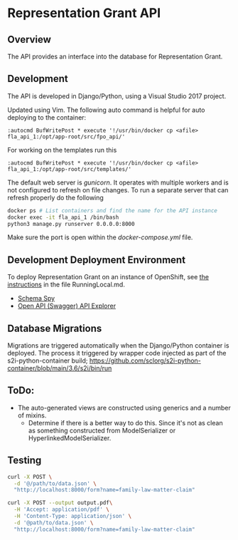 # Representation Grant API

## Overview

The API provides an interface into the database for Representation Grant.

## Development

The API is developed in Django/Python, using a Visual Studio 2017 project.

Updated using Vim. The following auto command is helpful for auto deploying to the container:
```ed
:autocmd BufWritePost * execute '!/usr/bin/docker cp <afile> fla_api_1:/opt/app-root/src/fpo_api/'
```

For working on the templates run this
```ed
:autocmd BufWritePost * execute '!/usr/bin/docker cp <afile> fla_api_1:/opt/app-root/src/templates/'
```

The default web server is _gunicorn_. It operates with multiple workers and is not configured to refresh on file changes. To run a separate server that can refresh properly do the following
```bash
docker ps # List containers and find the name for the API instance
docker exec -it fla_api_1 /bin/bash
python3 manage.py runserver 0.0.0.0:8000
```

Make sure the port is open within the _docker-compose.yml_ file.

## Development Deployment Environment

To deploy Representation Grant on an instance of OpenShift, see [the instructions](../RunningLocal.md) in the file RunningLocal.md.

- [Schema Spy](http://schema-spy-583dbf.apps.silver.devops.gov.bc.ca/)
- [Open API (Swagger) API Explorer](http://django-583dbf.apps.silver.devops.gov.bc.ca/api/v1/)

## Database Migrations

Migrations are triggered automatically when the Django/Python container is deployed.  The process it triggered by wrapper code injected as part of the s2i-python-container build; https://github.com/sclorg/s2i-python-container/blob/main/3.6/s2i/bin/run

## ToDo:
- The auto-generated views are constructed using generics and a number of mixins.
  - Determine if there is a better way to do this.  Since it's not as clean as something constructed from ModelSerializer or HyperlinkedModelSerializer.


## Testing
```bash
curl -X POST \
  -d '@/path/to/data.json' \
  "http://localhost:8000/form?name=family-law-matter-claim"

curl -X POST --output output.pdf\
  -H 'Accept: application/pdf' \
  -H 'Content-Type: application/json' \
  -d '@path/to/data.json' \
  "http://localhost:8000/form?name=family-law-matter-claim"
```
